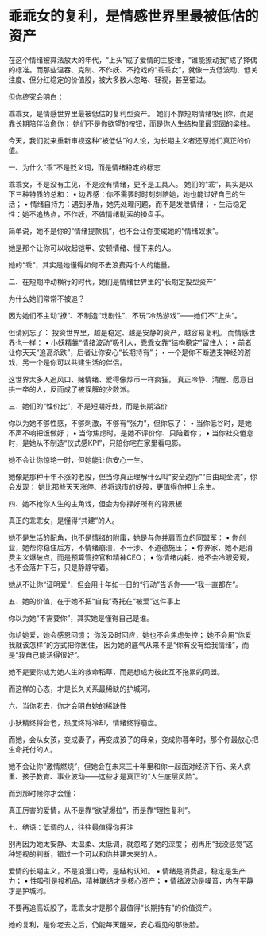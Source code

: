 
# 乖乖女的复利，是情感世界里最被低估的资产


在这个情绪被算法放大的年代，“上头”成了爱情的主旋律，“谁能撩动我”成了择偶的标准。而那些温吞、克制、不作妖、不抢戏的“乖乖女”，就像一支低波动、低关注度、但分红稳定的价值股，被大多数人忽略、轻视，甚至错过。

但你终究会明白：

乖乖女，是情感世界里最被低估的复利型资产。
她们不靠短期情绪吸引你，而是靠长期陪伴治愈你；
她们不是你欲望的按钮，而是你人生结构里最坚固的梁柱。

今天，我们就来重新审视这种“被低估”的人设，为长期主义者还原她们真正的价值。


一、为什么“乖”不是贬义词，而是情绪稳定的标志

乖乖女，不是没有主见，不是没有情绪，更不是工具人。
她们的“乖”，其实是以下三种特质的总和：
	•	边界感：你不需要时时刻刻陪她，她也能过好自己的生活；
	•	情绪自持力：遇到矛盾，她先处理问题，而不是发泄情绪；
	•	生活稳定性：她不追热点，不作妖，不做情绪勒索的操盘手。

简单说，她不是你的“情绪提款机”，也不会让你变成她的“情绪奴隶”。

她是那个让你可以收起铠甲、安顿情绪、慢下来的人。

她的“乖”，其实是她懂得如何不去浪费两个人的能量。


二、在短期冲动横行的时代，她们是情绪世界里的“长期定投型资产”

为什么她们常常不被追？

因为她们不主动“撩”、不制造“戏剧性”、不玩“冷热游戏”——她们不“上头”。

但请别忘了：
投资世界里，越是稳定、越是安静的资产，越容易复利。
而情感世界也一样：
	•	小妖精靠“情绪波动”吸引人，乖乖女靠“结构稳定”留住人；
	•	前者让你天天“追高杀跌”，后者让你安心“长期持有”；
	•	一个是你不断透支神经的游戏，另一个是你可以共建生活的伴侣。

这世界太多人追风口、赌情绪、爱得像炒币一样疯狂，
真正冷静、清醒、愿意日拱一卒的人，反而成了被误解的少数派。


三、她们的“性价比”，不是短期好处，而是长期溢价

你以为她不够性感，不够刺激，不够有“张力”，但你忘了：
	•	当你低谷时，是她不声不响把饭做好；
	•	当你焦虑时，是她不评价你、只陪着你；
	•	当你社交倦怠时，是她从不制造“仪式感KPI”，只陪你宅在家里看电影。

她不会让你惊艳一时，但她能让你安心一生。

她像是那种十年不涨的老股，但当你真正理解什么叫“安全边际”“自由现金流”，你会发现：
她比那些天天涨停、终将退市的妖股，更值得你押上余生。


四、她不抢你人生的主角戏，但会为你撑好所有的背景板

真正的乖乖女，是懂得“共建”的人。

她不是生活的配角，也不是情绪的附庸，她是与你并肩而立的同盟军：
	•	你创业，她帮你稳住后方，不情绪崩溃、不干涉、不道德施压；
	•	你养家，她不是消费主义爆破点，而是预算管控官和精神CEO；
	•	你情绪内耗，她不会冷眼旁观，也不会落井下石，只是静静守着。

她从不让你“证明爱”，但会用十年如一日的“行动”告诉你——“我一直都在”。


五、她的价值，在于她不把“自我”寄托在“被爱”这件事上

你以为她“不需要你”，其实她是懂得自己是谁。

你给她爱，她会感恩回馈；
你没及时回应，她也不会焦虑失控；
她不会用“你爱我就该怎样”的方式把你困住，
因为她的底气从来不是“你有没有给我情绪”，而是“我自己能活得很好”。

她不是要你成为她人生的救命稻草，而是想成为彼此互不拖累的同盟。

而这样的心态，才是长久关系最稀缺的护城河。


六、当你老去，你才会明白她的稀缺性

小妖精终将会老，热度终将冷却，情绪终将崩盘。

而她，会从女孩，变成妻子，再变成孩子的母亲，变成你暮年时，那个你最放心把生命托付的人。

她不会让你“激情燃烧”，但她会在未来三十年里和你一起面对经济下行、亲人病重、孩子教育、事业波动——这些才是真正的“人生底层风险”。

而到那时候你才会懂：

真正厉害的爱情，从不是靠“欲望爆拉”，而是靠“理性复利”。


七、结语：低调的人，往往最值得你押注

别再因为她太安静、太温柔、太低调，就忽略了她的深度；
别再用“我没感觉”这种短视的判断，错过一个可以和你共建未来的人。

爱情的长期主义，不是浪漫口号，是结构认知。
	•	情绪是消费品，稳定是生产力；
	•	性吸引是投机品，精神联结才是核心资产；
	•	情绪波动是噪音，内在平静才是护城河。

不要再追高妖股了，乖乖女才是那个最值得“长期持有”的价值资产。

她的复利，是你老去之后，仍能每天醒来，安心看见的那张脸。
